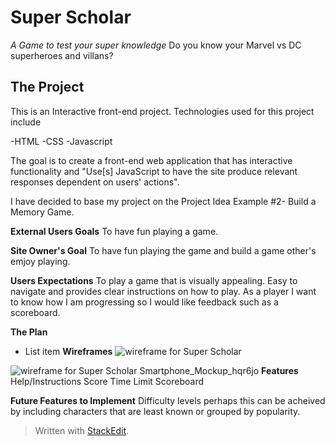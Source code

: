 
# Super Scholar
*A Game to test your super knowledge*
Do you know your Marvel vs DC superheroes and villans?

## The Project

This is an Interactive front-end project.
Technologies used for this project include

-HTML
-CSS
-Javascript

The goal is to create a front-end web application that has interactive functionality and "Use[s] JavaScript to have the site produce relevant responses dependent on users' actions".

I have decided to base my project on the Project Idea Example #2-
Build a Memory Game.

**External Users Goals**
To have fun playing a game.

**Site Owner's Goal**
To have fun playing the game and build a game other's emjoy playing.

**Users Expectations**
To play a game that is visually appealing. Easy to navigate and provides clear instructions on how to play. As a player I want to know how I am progressing so I would like feedback such as a scoreboard.

**The Plan**

 - List item
**Wireframes**
![wireframe for Super Scholar](https://res.cloudinary.com/blueag8/image/upload/v1570046738/Super%20Scholar/Desktop_Mockup_s93syp.png)

![wireframe for Super Scholar](https://res.cloudinary.com/blueag8/image/upload/v1570046738/Super%20Scholar/Desktop_Mockup_s93syp.png)
Smartphone_Mockup_hqr6jo
**Features** 
Help/Instructions 
Score
Time Limit
Scoreboard

**Future Features to Implement**
Difficulty levels perhaps this can be acheived by including characters that are least known or grouped by popularity.








> Written with [StackEdit](https://stackedit.io/).
<!--stackedit_data:
eyJoaXN0b3J5IjpbLTEzNzk3MjQwODQsMTMyMjk1NTgwOCw4OD
UxNTk3NDIsNzMwOTk4MTE2XX0=
-->